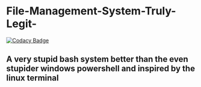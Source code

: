 # File-Management-System-Truly-Legit-

[![Codacy Badge](https://api.codacy.com/project/badge/Grade/7dc1c7926b30460eb57772dbfd1efaef)](https://app.codacy.com/gh/Sannidhya127/FIle-Bash?utm_source=github.com&utm_medium=referral&utm_content=Sannidhya127/FIle-Bash&utm_campaign=Badge_Grade)

<h2>A very stupid bash system better than the even stupider windows powershell and inspired by the linux terminal</h2>
<!-- <img src="https://th.bing.com/th/id/OIP.g0wWLbYMT1fGPyy0gELqlwHaCx?w=328&h=131&c=7&o=5&dpr=1.25&pid=1.7">
This is an actually legit file management system like a terminal and can do literally everything you want. 
What it can do:

<!-- <li>List all files</li>
<li>List only Documents</li>
<li>List Only Images</li>
<li>List Only Media</li>
<li>List Only Audio</li>
<li>List Only Programs</li>
<li>Create File (one line command. Eg: crf "filename" to create a file and crd "foldername" to create a directory</li>
<li>Rename File (one line command. Eg: mv "nameNow" "newName" to rename</li>
<li>Delete File (one liner. Delf "filename" to delete a file and deld "foldername" to delete a directory</li>
<li>Show current working directory</li>
<li>Change current working directory</li>
<li>Check whether file or not</li>
<li>Git support (runs all git commands)</li>
<li>Terminal support (runs any terminal command (Windows). Eg: pip install pandas. It works fine.</li>
<br>
<h3>This is almost like a normal os terminal or powershell. You can develop it to even high extents</h3>
<h1>Commands:</h3>
<li>ls (list all items in the dir)</li>
<li>ls --docs (prints only text based files</li>
<li>ls --imgs (prints only images)</li>
<li>ls --aud (prints only audio files)</li>
<li>ls --progs (prints only program files)</li>
<li>ls --med (prints only video files)</li>
<li>delf 'filename'(delete a file)</li>
<li>deld 'foldername' (deletes a folder)</li>
<li>mv 'oldFileOrDirName' 'NewFileOrDirName' (renames a file with the name in the first parameter with the one in the second parameter</li>
<li>crf 'filename' (creates a file)</li>
<li>crd 'dirname' (creates a folder)</li>
<li>cd (prints the ecurent working directory)</li>
<li>cd --to (changes the current working directory. On running this command it asks for the path)</li>

<h2>Other than these all other powershell and Git commnads are supported<br>Please add more features if you have any in your mind</h2>
<br>
Do make a pull request before leaving --> 
